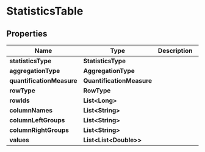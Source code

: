 

# StatisticsTable


## Properties

| Name | Type | Description | Notes |
|------------ | ------------- | ------------- | -------------|
|**statisticsType** | **StatisticsType** |  |  [optional] |
|**aggregationType** | **AggregationType** |  |  [optional] |
|**quantificationMeasure** | **QuantificationMeasure** |  |  [optional] |
|**rowType** | **RowType** |  |  [optional] |
|**rowIds** | **List&lt;Long&gt;** |  |  [optional] |
|**columnNames** | **List&lt;String&gt;** |  |  [optional] |
|**columnLeftGroups** | **List&lt;String&gt;** |  |  [optional] |
|**columnRightGroups** | **List&lt;String&gt;** |  |  [optional] |
|**values** | **List&lt;List&lt;Double&gt;&gt;** |  |  [optional] |



